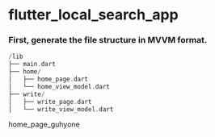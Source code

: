 # flutter_local_search_app

### First, generate the file structure in MVVM format.

```dart
/lib
├── main.dart
├── home/
│   ├── home_page.dart
│   └── home_view_model.dart
├── write/
│   ├── write_page.dart
│   └── write_view_model.dart
```

home_page_guhyone
